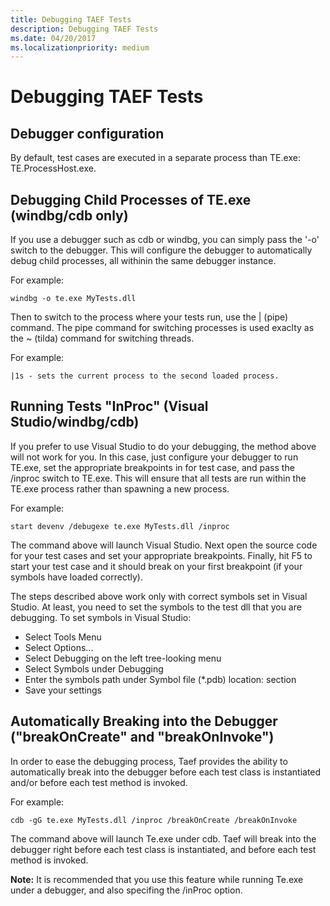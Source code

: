 ```yaml
---
title: Debugging TAEF Tests
description: Debugging TAEF Tests
ms.date: 04/20/2017
ms.localizationpriority: medium
---
```


# Debugging TAEF Tests


## <span id="Debugger_configuration"></span><span id="debugger_configuration"></span><span id="DEBUGGER_CONFIGURATION"></span>Debugger configuration


By default, test cases are executed in a separate process than TE.exe: TE.ProcessHost.exe.

## <span id="debugging_child_processes_of_te.exe__windbg_cdb_only_"></span><span id="DEBUGGING_CHILD_PROCESSES_OF_TE.EXE__WINDBG_CDB_ONLY_"></span>Debugging Child Processes of TE.exe (windbg/cdb only)


If you use a debugger such as cdb or windbg, you can simply pass the '-o' switch to the debugger. This will configure the debugger to automatically debug child processes, all withinin the same debugger instance.

For example:

``` syntax
windbg -o te.exe MyTests.dll
```

Then to switch to the process where your tests run, use the | (pipe) command. The pipe command for switching processes is used exaclty as the ~ (tilda) command for switching threads.

For example:

``` syntax
|1s - sets the current process to the second loaded process.
```

## <span id="Running_Tests__InProc___Visual_Studio_windbg_cdb_"></span><span id="running_tests__inproc___visual_studio_windbg_cdb_"></span><span id="RUNNING_TESTS__INPROC___VISUAL_STUDIO_WINDBG_CDB_"></span>Running Tests "InProc" (Visual Studio/windbg/cdb)


If you prefer to use Visual Studio to do your debugging, the method above will not work for you. In this case, just configure your debugger to run TE.exe, set the appropriate breakpoints in for test case, and pass the /inproc switch to TE.exe. This will ensure that all tests are run within the TE.exe process rather than spawning a new process.

For example:

``` syntax
start devenv /debugexe te.exe MyTests.dll /inproc
```

The command above will launch Visual Studio. Next open the source code for your test cases and set your appropriate breakpoints. Finally, hit F5 to start your test case and it should break on your first breakpoint (if your symbols have loaded correctly).

The steps described above work only with correct symbols set in Visual Studio. At least, you need to set the symbols to the test dll that you are debugging. To set symbols in Visual Studio:

-   Select Tools Menu
-   Select Options...
-   Select Debugging on the left tree-looking menu
-   Select Symbols under Debugging
-   Enter the symbols path under Symbol file (\*.pdb) location: section
-   Save your settings

## <span id="Automatically_Breaking_into_the_Debugger___breakOnCreate__and__breakOnInvoke__"></span><span id="automatically_breaking_into_the_debugger___breakoncreate__and__breakoninvoke__"></span><span id="AUTOMATICALLY_BREAKING_INTO_THE_DEBUGGER___BREAKONCREATE__AND__BREAKONINVOKE__"></span>Automatically Breaking into the Debugger ("breakOnCreate" and "breakOnInvoke")


In order to ease the debugging process, Taef provides the ability to automatically break into the debugger before each test class is instantiated and/or before each test method is invoked.

For example:

``` syntax
cdb -gG te.exe MyTests.dll /inproc /breakOnCreate /breakOnInvoke
```

The command above will launch Te.exe under cdb. Taef will break into the debugger right before each test class is instantiated, and before each test method is invoked.

**Note:** It is recommended that you use this feature while running Te.exe under a debugger, and also specifing the /inProc option.

 

 





